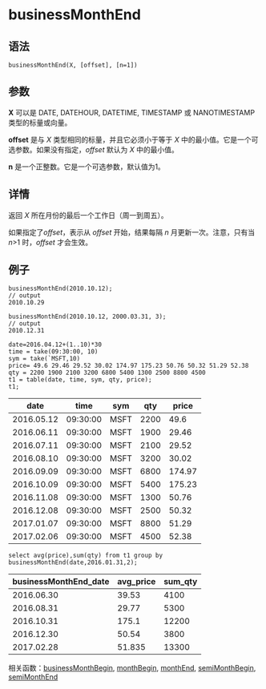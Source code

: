 # businessMonthEnd

## 语法

`businessMonthEnd(X, [offset], [n=1])`

## 参数

**X** 可以是 DATE, DATEHOUR, DATETIME, TIMESTAMP 或 NANOTIMESTAMP 类型的标量或向量。

**offset** 是与 *X* 类型相同的标量，并且它必须小于等于 *X*
中的最小值。它是一个可选参数。如果没有指定，*offset* 默认为 *X* 中的最小值。

**n** 是一个正整数。它是一个可选参数，默认值为1。

## 详情

返回 *X* 所在月份的最后一个工作日（周一到周五）。

如果指定了*offset*，表示从 *offset* 开始，结果每隔 *n* 月更新一次。注意，只有当
*n*>1 时，*offset* 才会生效。

## 例子

```
businessMonthEnd(2010.10.12);
// output
2010.10.29

businessMonthEnd(2010.10.12, 2000.03.31, 3);
// output
2010.12.31

date=2016.04.12+(1..10)*30
time = take(09:30:00, 10)
sym = take(`MSFT,10)
price= 49.6 29.46 29.52 30.02 174.97 175.23 50.76 50.32 51.29 52.38
qty = 2200 1900 2100 3200 6800 5400 1300 2500 8800 4500
t1 = table(date, time, sym, qty, price);
t1;
```

| date | time | sym | qty | price |
| --- | --- | --- | --- | --- |
| 2016.05.12 | 09:30:00 | MSFT | 2200 | 49.6 |
| 2016.06.11 | 09:30:00 | MSFT | 1900 | 29.46 |
| 2016.07.11 | 09:30:00 | MSFT | 2100 | 29.52 |
| 2016.08.10 | 09:30:00 | MSFT | 3200 | 30.02 |
| 2016.09.09 | 09:30:00 | MSFT | 6800 | 174.97 |
| 2016.10.09 | 09:30:00 | MSFT | 5400 | 175.23 |
| 2016.11.08 | 09:30:00 | MSFT | 1300 | 50.76 |
| 2016.12.08 | 09:30:00 | MSFT | 2500 | 50.32 |
| 2017.01.07 | 09:30:00 | MSFT | 8800 | 51.29 |
| 2017.02.06 | 09:30:00 | MSFT | 4500 | 52.38 |

```
select avg(price),sum(qty) from t1 group by businessMonthEnd(date,2016.01.31,2);
```

| businessMonthEnd\_date | avg\_price | sum\_qty |
| --- | --- | --- |
| 2016.06.30 | 39.53 | 4100 |
| 2016.08.31 | 29.77 | 5300 |
| 2016.10.31 | 175.1 | 12200 |
| 2016.12.30 | 50.54 | 3800 |
| 2017.02.28 | 51.835 | 13300 |

相关函数：[businessMonthBegin](businessMonthBegin.html),
[monthBegin](../m/monthBegin.html), [monthEnd](../m/monthEnd.html), [semiMonthBegin](../s/semiMonthBegin.html), [semiMonthEnd](../s/semiMonthEnd.html)

